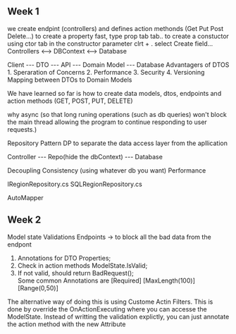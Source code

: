 
## Week 1
we create endpint (controllers) and defines action methonds (Get Put Post Delete...)
to create a property fast, type prop tab tab..
to create a constuctor using ctor tab
in the constructor parameter clrt + . select Create field...
Controllers <--> DBContext <--> Database

Client --- DTO --- API --- Domain Model --- Database
	Advantagers of DTOS
	1. Speraration of Concerns
	2. Performance
	3. Security
	4. Versioning
Mapping between DTOs to Domain Models

We have learned so far is how to create data models, dtos, endpoints and action methods (GET, POST, PUT, DELETE)

why async (so that long runing operations (such as db queries) won't block the main thread allowing the program to continue responding to
user requests.)

Repository Pattern
DP to separate the data access layer from the apllication

Controller --- Repo(hide the dbContext) --- Database

Decoupling
Consistency (using whatever db you want)
Performance

IRegionRepository.cs
SQLRegionRepository.cs

AutoMapper

## Week 2
Model state Validations Endpoints -> to block all the bad data from the endpont
1. Annotations for DTO Properties;
2. Check in action methods ModelState.IsValid;
3. If not valid, should return BadRequest(); \
Some common Annotations are [Required] [MaxLength(100)][Range(0,50)]

The alternative way of doing this is using Custome Actin Filters. This is done by override the OnActionExecuting where you can accesse the ModelState. Instead of writting the validation explictly, you can just annotate the action method with the new Attribute